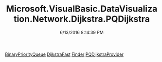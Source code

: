 ﻿---
title: Microsoft.VisualBasic.DataVisualization.Network.Dijkstra.PQDijkstra
date: 6/13/2016 8:14:39 PM
---

[BinaryPriorityQueue](T-Microsoft.VisualBasic.DataVisualization.Network.Dijkstra.PQDijkstra.BinaryPriorityQueue.html)
[DijkstraFast](T-Microsoft.VisualBasic.DataVisualization.Network.Dijkstra.PQDijkstra.DijkstraFast.html)
[Finder](T-Microsoft.VisualBasic.DataVisualization.Network.Dijkstra.PQDijkstra.Finder.html)
[PQDijkstraProvider](T-Microsoft.VisualBasic.DataVisualization.Network.Dijkstra.PQDijkstra.PQDijkstraProvider.html)
